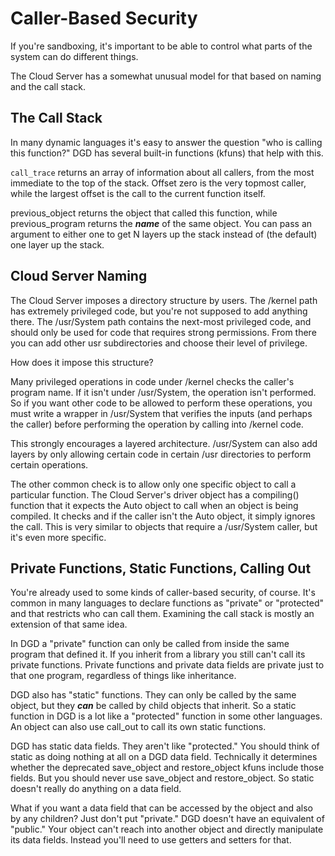 # Caller-Based Security

If you're sandboxing, it's important to be able to control what parts of the system can do different things.

The Cloud Server has a somewhat unusual model for that based on naming and the call stack.

## The Call Stack

In many dynamic languages it's easy to answer the question "who is calling this function?" DGD has several built-in functions (kfuns) that help with this.

`call_trace` returns an array of information about all callers, from the most immediate to the top of the stack. Offset zero is the very topmost caller, while the largest offset is the call to the current function itself.

previous_object returns the object that called this function, while previous_program returns the ***name*** of the same object. You can pass an argument to either one to get N layers up the stack instead of (the default) one layer up the stack.

## Cloud Server Naming

The Cloud Server imposes a directory structure by users. The /kernel path has extremely privileged code, but you're not supposed to add anything there. The /usr/System path contains the next-most privileged code, and should only be used for code that requires strong permissions. From there you can add other usr subdirectories and choose their level of privilege.

How does it impose this structure?

Many privileged operations in code under /kernel checks the caller's program name. If it isn't under /usr/System, the operation isn't performed. So if you want other code to be allowed to perform these operations, you must write a wrapper in /usr/System that verifies the inputs (and perhaps the caller) before performing the operation by calling into /kernel code.

This strongly encourages a layered architecture. /usr/System can also add layers by only allowing certain code in certain /usr directories to perform certain operations.

The other common check is to allow only one specific object to call a particular function. The Cloud Server's driver object has a compiling() function that it expects the Auto object to call when an object is being compiled. It checks and if the caller isn't the Auto object, it simply ignores the call. This is very similar to objects that require a /usr/System caller, but it's even more specific.

## Private Functions, Static Functions, Calling Out

You're already used to some kinds of caller-based security, of course. It's common in many languages to declare functions as "private" or "protected" and that restricts who can call them. Examining the call stack is mostly an extension of that same idea.

In DGD a "private" function can only be called from inside the same program that defined it. If you inherit from a library you still can't call its private functions. Private functions and private data fields are private just to that one program, regardless of things like inheritance.

DGD also has "static" functions. They can only be called by the same object, but they ***can*** be called by child objects that inherit. So a static function in DGD is a lot like a "protected" function in some other languages. An object can also use call_out to call its own static functions.

DGD has static data fields. They aren't like "protected." You should think of static as doing nothing at all on a DGD data field. Technically it determines whether the deprecated save_object and restore_object kfuns include those fields. But you should never use save_object and restore_object. So static doesn't really do anything on a data field.

What if you want a data field that can be accessed by the object and also by any children? Just don't put "private." DGD doesn't have an equivalent of "public." Your object can't reach into another object and directly manipulate its data fields. Instead you'll need to use getters and setters for that.
